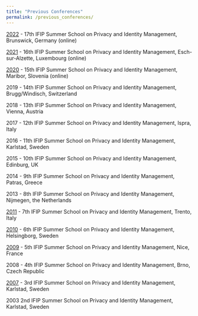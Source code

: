 ```yaml
---
title: "Previous Conferences"
permalink: /previous_conferences/
---
```


[2022](/archive/2022) - 17th IFIP Summer School on Privacy and Identity Management, Brunswick, Germany (online)

[2021](https://ifip-summerschool2021.uni.lu/) - 16th IFIP Summer School on Privacy and Identity Management, Esch-sur-Alzette, Luxembourg (online)

[2020](https://2020summerschoolifip.crocs.fi.muni.cz/) - 15th IFIP Summer School on Privacy and Identity Management, Maribor, Slovenia (online)

2019 - 14th IFIP Summer School on Privacy and Identity Management, Brugg/Windisch, Switzerland

2018 - 13th IFIP Summer School on Privacy and Identity Management, Vienna, Austria

2017 - 12th IFIP Summer School on Privacy and Identity Management, Ispra, Italy

2016 - 11th IFIP Summer School on Privacy and Identity Management, Karlstad, Sweden

2015 - 10th IFIP Summer School on Privacy and Identity Management, Edinburg, UK

2014 - 9th IFIP Summer School on Privacy and Identity Management, Patras, Greece

2013 - 8th IFIP Summer School on Privacy and Identity Management, Nijmegen, the Netherlands

[2011](http://disi.unitn.it/security/ifip-summerschool2011/index.html) - 7th IFIP Summer School on Privacy and Identity Management, Trento, Italy

[2010](https://www.cs.kau.se/IFIP-summerschool/) - 6th IFIP Summer School on Privacy and Identity Management, Helsingborg, Sweden

[2009](https://www.cs.kau.se/IFIP-summerschool/summerschool2009/index.html) - 5th IFIP Summer School on Privacy and Identity Management, Nice, France

2008 - 4th IFIP Summer School on Privacy and Identity Management, Brno, Czech Republic

[2007](https://www.cs.kau.se/IFIP-summerschool/summerschool2009/IFIP2007POST/) - 3rd IFIP Summer School on Privacy and Identity Management, Karlstad, Sweden

2003 2nd IFIP Summer School on Privacy and Identity Management, Karlstad, Sweden


